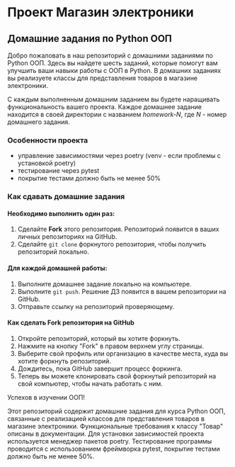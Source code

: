 # Проект Магазин электроники

## Домашние задания по Python ООП

Добро пожаловать в наш репозиторий с домашними заданиями по Python ООП. 
Здесь вы найдете шесть заданий, которые помогут вам улучшить ваши навыки работы с ООП в Python. 
В домашних заданиях вы реализуете классы для представления товаров в магазине электроники.

С каждым выполненным домашним заданием вы будете наращивать функциональность вашего проекта.
Каждое домашнее задание находится в своей директории с названием _homework-N_, где _N_ - номер домашнего задания. 

### Особенности проекта
- управление зависимостями через poetry (venv - если проблемы с установкой poetry)
- тестирование через pytest
- покрытие тестами должно быть не менее 50%


### Как сдавать домашние задания

#### Необходимо выполнить один раз:

1. Сделайте __Fork__ этого репозитория. Репозиторий появится в ваших личных репозиториях на GitHub.
2. Сделайте `git clone` форкнутого репозитория, чтобы получить репозиторий локально.

#### Для каждой домашней работы:

1. Выполните домашнее задание локально на компьютере.
2. Выполните `git push`. Решение ДЗ появится в вашем репозитории на GitHub.
3. Отправьте ссылку на репозиторий проверяющему.

#### Как сделать Fork репозитория на GitHub

1. Откройте репозиторий, который вы хотите форкнуть.
2. Нажмите на кнопку "Fork" в правом верхнем углу страницы.
3. Выберите свой профиль или организацию в качестве места, куда вы хотите форкнуть репозиторий.
4. Дождитесь, пока GitHub завершит процесс форкинга.
5. Теперь вы можете клонировать свой форкнутый репозиторий на свой компьютер, чтобы начать работать с ним.

Успехов в изучении ООП!

Этот репозиторий содержит домашние задания для курса Python ООП, связанные с реализацией классов для представления товаров в магазине электроники. Функциональные требования к классу "Товар" описаны в документации. Для установки зависимостей проекта используется менеджер пакетов poetry. Тестирование программы проводится с использованием фреймворка pytest, покрытие тестами должно быть не менее 50%.
